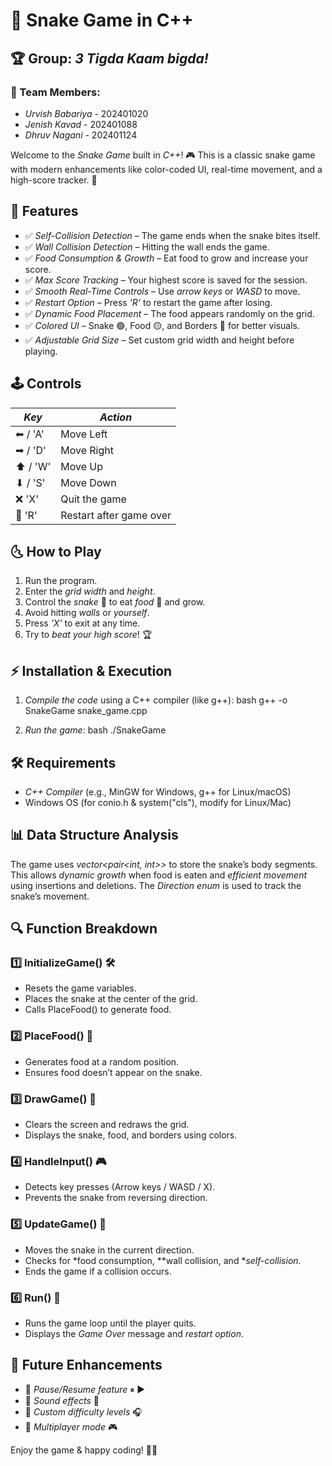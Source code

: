 # 🐍 Snake Game in C++

## 🏆 Group: *3 Tigda Kaam bigda!*

### 👥 Team Members:
- *Urvish Babariya* - 202401020
- *Jenish Kavad* - 202401088
- *Dhruv Nagani* - 202401124

Welcome to the *Snake Game* built in *C++*! 🎮 This is a classic snake game with modern enhancements like color-coded UI, real-time movement, and a high-score tracker. 🚀

## 🎯 Features

- ✅ *Self-Collision Detection* – The game ends when the snake bites itself.  
- ✅ *Wall Collision Detection* – Hitting the wall ends the game.  
- ✅ *Food Consumption & Growth* – Eat food to grow and increase your score.  
- ✅ *Max Score Tracking* – Your highest score is saved for the session.  
- ✅ *Smooth Real-Time Controls* – Use *arrow keys* or *WASD* to move.  
- ✅ *Restart Option* – Press *'R'* to restart the game after losing.  
- ✅ *Dynamic Food Placement* – The food appears randomly on the grid.  
- ✅ *Colored UI* – Snake 🟢, Food 🟡, and Borders 🔴 for better visuals.  
- ✅ *Adjustable Grid Size* – Set custom grid width and height before playing.   

## 🕹 Controls

| *Key*  | *Action*              |
| -------- | ----------------------- |
| ⬅ / 'A' | Move Left               |
| ➡ / 'D' | Move Right              |
| ⬆ / 'W' | Move Up                 |
| ⬇ / 'S' | Move Down               |
| ❌ 'X'    | Quit the game           |
| 🔄 'R'   | Restart after game over |

## 🌜 How to Play

1. Run the program.  
2. Enter the *grid width* and *height*.  
3. Control the *snake* 🐍 to eat *food* 🍎 and grow.  
4. Avoid hitting *walls* or *yourself*.  
5. Press *'X'* to exit at any time.  
6. Try to *beat your high score*! 🏆  

## ⚡ Installation & Execution

1. *Compile the code* using a C++ compiler (like g++):
   bash
   g++ -o SnakeGame snake_game.cpp
   
2. *Run the game*:
   bash
   ./SnakeGame
   

## 🛠 Requirements

- *C++ Compiler* (e.g., MinGW for Windows, g++ for Linux/macOS)  
- Windows OS (for conio.h & system("cls"), modify for Linux/Mac)  

## 📊 Data Structure Analysis

The game uses *vector<pair<int, int>>* to store the snake’s body segments. This allows *dynamic growth* when food is eaten and *efficient movement* using insertions and deletions. The *Direction enum* is used to track the snake’s movement.

## 🔍 Function Breakdown

### 1️⃣ InitializeGame() 🛠
- Resets the game variables.  
- Places the snake at the center of the grid.  
- Calls PlaceFood() to generate food.  

### 2️⃣ PlaceFood() 🍎
- Generates food at a random position.  
- Ensures food doesn’t appear on the snake.  

### 3️⃣ DrawGame() 🎨
- Clears the screen and redraws the grid.  
- Displays the snake, food, and borders using colors.  

### 4️⃣ HandleInput() 🎮
- Detects key presses (Arrow keys / WASD / X).  
- Prevents the snake from reversing direction.  

### 5️⃣ UpdateGame() 🔄
- Moves the snake in the current direction.  
- Checks for *food consumption, **wall collision, and **self-collision*.  
- Ends the game if a collision occurs.  

### 6️⃣ Run() 🚀
- Runs the game loop until the player quits.  
- Displays the *Game Over* message and *restart option*.  

## 🎨 Future Enhancements

- 🔹 *Pause/Resume feature* ⏸ ▶  
- 🔹 *Sound effects* 🎵  
- 🔹 *Custom difficulty levels* 🎧  
- 🔹 *Multiplayer mode* 🎮  

Enjoy the game & happy coding! 🚀🐍
